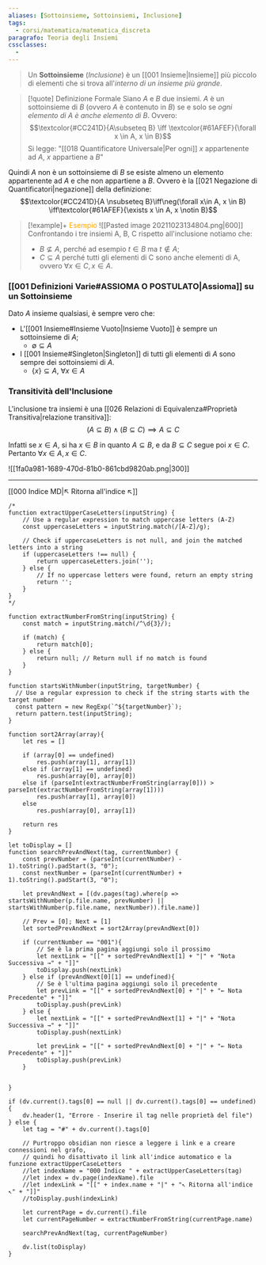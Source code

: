 ```yaml
---
aliases: [Sottoinsieme, Sottoinsiemi, Inclusione]
tags:
  - corsi/matematica/matematica_discreta
paragrafo: Teoria degli Insiemi
cssclasses:
  - 
---
```

> Un **Sottoinsieme** (*Inclusione*) è un [[001 Insieme|Insieme]] più piccolo di elementi che si trova all'*interno di un insieme più grande*.

> [!quote] Definizione Formale
> Siano $A$ e $B$ due insiemi. $A$ è un sottoinsieme di $B$ (ovvero $A$ è contenuto in $B$) se e solo se *ogni elemento di $A$ è anche elemento di $B$*. Ovvero:
> $$\textcolor{#CC241D}{A\subseteq B} \iff \textcolor{#61AFEF}{\forall x \in A, x \in B}$$
> Si legge: "[[018 Quantificatore Universale|Per ogni]] $x$ appartenente ad $A$, $x$ appartiene a $B$"

Quindi $A$ non è un sottoinsieme di $B$ se esiste almeno un elemento appartenente ad $A$ e che non appartiene a $B$. Ovvero è la [[021 Negazione di Quantificatori|negazione]] della definizione:
$$\textcolor{#CC241D}{A \nsubseteq B}\iff\neg(\forall x\in A, x \in B) \iff\textcolor{#61AFEF}{\exists x \in A, x \notin B}$$
> [!example]+ <font color="orange">Esempio</font>
>![[Pasted image 20211023134804.png|600]]
>Confrontando i tre insiemi A, B, C rispetto all'inclusione notiamo che:
>- $B \nsubseteq A$, perché ad esempio $t \in B$ ma $t \notin A$;
>- $C \subseteq A$ perché tutti gli elementi di C sono anche elementi di A, ovvero $\forall x \in C, x \in A$.

### [[001 Definizioni Varie#ASSIOMA O POSTULATO|Assioma]] su un Sottoinsieme
Dato $A$ insieme qualsiasi, è sempre vero che:
- L'[[001 Insieme#Insieme Vuoto|Insieme Vuoto]] è sempre un sottoinsieme di $A$;
	- $\emptyset \subseteq A$
- I [[001 Insieme#Singleton|Singleton]] di tutti gli elementi di $A$ sono sempre dei sottoinsiemi di $A$.
	- $\{x\} \subseteq A$, $\forall x\in A$

### Transitività dell'Inclusione
L'inclusione tra insiemi è una [[026 Relazioni di Equivalenza#Proprietà Transitiva|relazione transitiva]]:
$$(A \subseteq B) \land (B \subseteq C) \implies A \subseteq C$$

Infatti se $x\in A$, si ha $x\in B$ in quanto $A \subseteq B$, e da $B \subseteq C$ segue poi $x\in C$. Pertanto $\forall x \in A, x \in C$.

![[1fa0a981-1689-470d-81b0-861cbd9820ab.png|300]]

___
[[000 Indice MD|↖ Ritorna all'indice ↖]]

```dataviewjs
/*
function extractUpperCaseLetters(inputString) {
	// Use a regular expression to match uppercase letters (A-Z)
	const uppercaseLetters = inputString.match(/[A-Z]/g);
	
	// Check if uppercaseLetters is not null, and join the matched letters into a string
	if (uppercaseLetters !== null) {
		return uppercaseLetters.join('');
	} else {
	    // If no uppercase letters were found, return an empty string
	    return '';
	}
}
*/

function extractNumberFromString(inputString) {
	const match = inputString.match(/^\d{3}/);
	
	if (match) {
		return match[0];
	} else {
		return null; // Return null if no match is found
	}
}

function startsWithNumber(inputString, targetNumber) {
  // Use a regular expression to check if the string starts with the target number
  const pattern = new RegExp(`^${targetNumber}`);
  return pattern.test(inputString);
}

function sort2Array(array){
	let res = []
	
	if (array[0] == undefined)
		res.push(array[1], array[1])
	else if (array[1] == undefined)
		res.push(array[0], array[0])
	else if (parseInt(extractNumberFromString(array[0])) > parseInt(extractNumberFromString(array[1])))
		res.push(array[1], array[0])
	else
		res.push(array[0], array[1])
	
	return res
}

let toDisplay = []
function searchPrevAndNext(tag, currentNumber) {
	const prevNumber = (parseInt(currentNumber) - 1).toString().padStart(3, "0");
	const nextNumber = (parseInt(currentNumber) + 1).toString().padStart(3, "0");
	
	let prevAndNext = [(dv.pages(tag).where(p => startsWithNumber(p.file.name, prevNumber) || startsWithNumber(p.file.name, nextNumber)).file.name)]
	
	// Prev = [0]; Next = [1]
	let sortedPrevAndNext = sort2Array(prevAndNext[0])
	
	if (currentNumber == "001"){ 
		// Se è la prima pagina aggiungi solo il prossimo
		let nextLink = "[[" + sortedPrevAndNext[1] + "|" + "Nota Successiva →" + "]]"
		toDisplay.push(nextLink)
	} else if (prevAndNext[0][1] == undefined){
		// Se è l'ultima pagina aggiungi solo il precedente
		let prevLink = "[[" + sortedPrevAndNext[0] + "|" + "← Nota Precedente" + "]]"
		toDisplay.push(prevLink)
	} else {
		let nextLink = "[[" + sortedPrevAndNext[1] + "|" + "Nota Successiva →" + "]]"
		toDisplay.push(nextLink)
		
		let prevLink = "[[" + sortedPrevAndNext[0] + "|" + "← Nota Precedente" + "]]"
		toDisplay.push(prevLink)
	}
	
	
}

if (dv.current().tags[0] == null || dv.current().tags[0] == undefined){
	dv.header(1, "Errore - Inserire il tag nelle proprietà del file")
} else {
	let tag = "#" + dv.current().tags[0]

	// Purtroppo obsidian non riesce a leggere i link e a creare connessioni nel grafo,
	// quindi ho disattivato il link all'indice automatico e la funzione extractUpperCaseLetters
	//let indexName = "000 Indice " + extractUpperCaseLetters(tag)
	//let index = dv.page(indexName).file
	//let indexLink = "[[" + index.name + "|" + "↖ Ritorna all'indice ↖" + "]]"
	//toDisplay.push(indexLink)
	
	let currentPage = dv.current().file
	let currentPageNumber = extractNumberFromString(currentPage.name)
	
	searchPrevAndNext(tag, currentPageNumber)
	
	dv.list(toDisplay)
}
```
